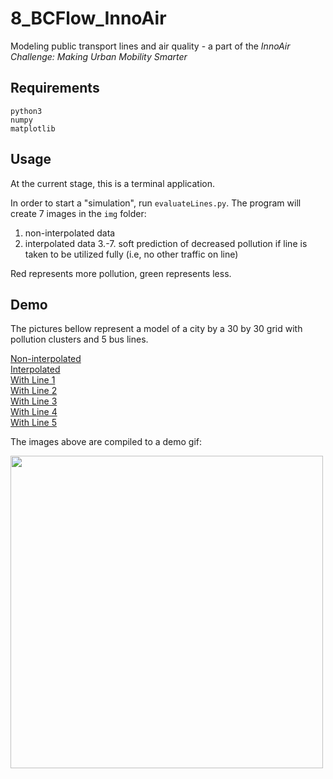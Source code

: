 # 8_BCFlow_InnoAir
Modeling public transport lines and air quality - a part of the *InnoAir Challenge: Making Urban Mobility Smarter*


## Requirements
```
python3
numpy
matplotlib
```

## Usage
At the current stage, this is a terminal application. 

In order to start a "simulation", run `evaluateLines.py`. The program will
create 7 images in the `img` folder:
  1. non-interpolated data
  2. interpolated data
  3.-7. soft prediction of decreased pollution if line is taken to be utilized
fully (i.e, no other traffic on line)

Red represents more pollution, green represents less.

## Demo
The pictures bellow represent a model of a city by a 30 by 30 grid with pollution clusters and
5 bus lines.

[Non-interpolated](https://theorycorner.com/static/img/0-bcflow.png)  
[Interpolated](https://theorycorner.com/static/img/1-bcflow.png)  
[With Line 1](https://theorycorner.com/static/img/0-bcflow.png)  
[With Line 2](https://theorycorner.com/static/img/0-bcflow.png)  
[With Line 3](https://theorycorner.com/static/img/0-bcflow.png)  
[With Line 4](https://theorycorner.com/static/img/0-bcflow.png)  
[With Line 5](https://theorycorner.com/static/img/0-bcflow.png)  

The images above are compiled to a demo gif:

<img src="https://theorycorner.com/static/img/gif.gif" width=500>
